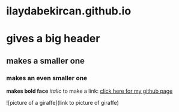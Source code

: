 # ilaydabekircan.github.io

# gives a big header
## makes a smaller one
### makes an even smaller one

**makes bold face**
*italic*
to make a link:
[click here for my github page](https://ilaydabekircan.github.io)

![picture of a giraffe](link to picture of giraffe)
